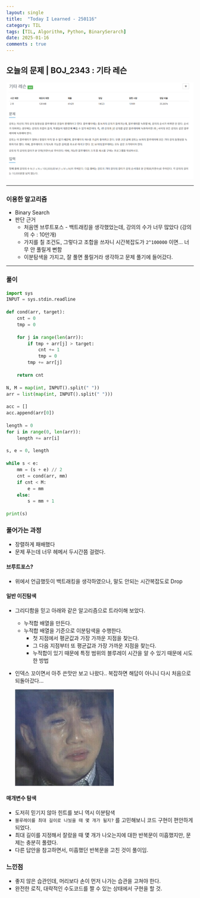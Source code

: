 ```yaml
---
layout: single
title:  "Today I Learned - 250116"
category: TIL
tags: [TIL, Algorithm, Python, BinarySerarch]
date: 2025-01-16
comments : true
---
```


## 오늘의 문제 | BOJ_2343 : 기타 레슨
![png](/assets/img/BOJ_2343.PNG)

------
### 이용한 알고리즘
* Binary Search
* 판단 근거
    * 처음엔 브루트포스 - 백트래킹을 생각했었는데, 강의의 수가 너무 많았다 (강의의 수 : 10만개)
    * 가지를 칠 조건도, 그렇다고 조합을 쓰자니 시간복잡도가 `2^100000` 이면... 너무 안 풀릴게 뻔함
    * 이분탐색을 가지고, 잘 풀면 풀릴거라 생각하고 문제 풀기에 들어갔다.
------

### 풀이
```python
import sys
INPUT = sys.stdin.readline

def cond(arr, target):
    cnt = 0
    tmp = 0

    for j in range(len(arr)):
        if tmp + arr[j] > target:
            cnt += 1
            tmp = 0
        tmp += arr[j]
    
    return cnt
        
N, M = map(int, INPUT().split(" "))
arr = list(map(int, INPUT().split(" ")))

acc = []
acc.append(arr[0])

length = 0
for i in range(0, len(arr)):
    length += arr[i] 

s, e = 0, length

while s < e:
    mm = (s + e) // 2
    cnt = cond(arr, mm)
    if cnt < M:
        e = mm
    else:
        s = mm + 1
    
print(s)

```
### 풀어가는 과정
* 장렬하게 패배했다
* 문제 푸는데 너무 헤메서 두시간쯤 걸렸다.

#### 브루트포스?
* 위에서 언급했듯이 백트래킹을 생각하였으나, 말도 안되는 시간복잡도로 Drop

#### 일반 이진탐색
* 그리디함을 믿고 아래와 같은 알고리즘으로 트라이해 보았다.
    * 누적합 배열을 만든다.
    * 누적합 배열을 기준으로 이분탐색을 수행한다.
        * 첫 지점에서 평균값과 가장 가까운 지점을 찾는다.
        * 그 다음 지점부터 또 평균값과 가장 가까운 지점을 찾는다.
        * 누적합이 있기 때문에 특정 범위의 블루레이 시간을 알 수 있기 때문에 시도한 방법
* 인덱스 꼬이면서 아주 쓴맛만 보고 나왔다.. 복잡하면 해답이 아니니 다시 처음으로 되돌아갔다...

    ![jpg](/assets/img/sad.jpg)

#### 매개변수 탐색
* 도저히 믿기지 않아 힌트를 보니 역시 이분탐색
* `블루레이를 최대 길이로 나눴을 때 몇 개가 될지?` 를 고민해보니 코드 구현이 편안하게 되었다.
* 최대 길이를 지정해서 잘랐을 때 몇 개가 나오는지에 대한 반복문이 미흡했지만, 문제는 충분히 풀렸다.
* 다른 답안을 참고하면서, 미흡했던 반복문을 고친 것이 풀이임.


### 느낀점
* 좋지 않은 습관인데, 머리보다 손이 먼저 나가는 습관을 고쳐야 한다.
* 완전한 로직, 대략적인 수도코드를 짤 수 있는 상태에서 구현을 할 것.